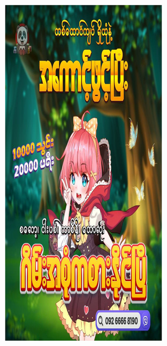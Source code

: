 <!DOCTYPE html>
<html>
<meta name="viewport" content="width=device-width, initial-scale=1.0">
<body>
<a href="https://telegram.me/panda99bot" target="new-tab">
<img src="PDADS.jpg" width="1080" height="1080" />
</a>
</body>
</html>
